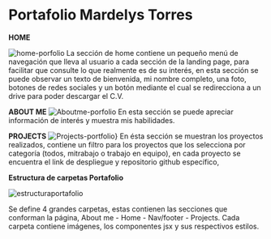 # Portafolio Mardelys Torres


 
 **HOME**
 
 ![home-porfolio](https://user-images.githubusercontent.com/114613889/213339152-ba6aca2e-b7a4-4191-b467-120bcb6f2152.png)
La sección de home contiene un pequeño menú de navegación que lleva al usuario a cada sección de la landing page, para facilitar que consulte lo que realmente es de su interés, en esta sección se puede observar un texto de bienvenida, mi nombre completo, una foto, botones de redes sociales y un botón mediante el cual se redirecciona a un drive para poder descargar el C.V.



**ABOUT ME**
![Aboutme-porfolio](https://user-images.githubusercontent.com/114613889/213340560-8ff457c7-0a97-4c34-873f-b8bc9fe23edb.png)
En esta sección se puede apreciar información de interés y muestra mis habilidades.




**PROJECTS**
![Projects-portfolio}](https://user-images.githubusercontent.com/114613889/213339213-2aee1ff3-98a8-44c8-802b-4b9c9895337e.png)
En ésta sección se muestran los proyectos realizados, contiene un filtro para los proyectos que los selecciona por categoría (todos, mitrabajo o trabajo en equipo), en cada proyecto se encuentra el link de despliegue y  repositorio github específico,


**Estructura de carpetas Portafolio**

![estructuraportafolio](https://user-images.githubusercontent.com/114613889/213342005-7efa6a1a-a12b-4c43-abef-2a7337da6449.png)

Se define  4 grandes carpetas, estas contienen las secciones que conforman la página, About me    -    Home     -   Nav/footer   - Projects.
Cada carpeta contiene imágenes, los componentes jsx y sus respectivos estilos.




